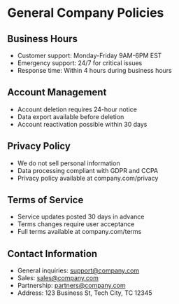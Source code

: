 # General Company Policies

## Business Hours

- Customer support: Monday-Friday 9AM-6PM EST
- Emergency support: 24/7 for critical issues
- Response time: Within 4 hours during business hours

## Account Management

- Account deletion requires 24-hour notice
- Data export available before deletion
- Account reactivation possible within 30 days

## Privacy Policy

- We do not sell personal information
- Data processing compliant with GDPR and CCPA
- Privacy policy available at company.com/privacy

## Terms of Service

- Service updates posted 30 days in advance
- Terms changes require user acceptance
- Full terms available at company.com/terms

## Contact Information

- General inquiries: support@company.com
- Sales: sales@company.com
- Partnership: partners@company.com
- Address: 123 Business St, Tech City, TC 12345
